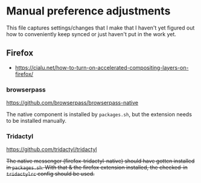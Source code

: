 # Manual preference adjustments

This file captures settings/changes that I make that I haven't yet figured out
how to conveniently keep synced or just haven't put in the work yet.

## Firefox

- https://cialu.net/how-to-turn-on-accelerated-compositing-layers-on-firefox/

### browserpass

https://github.com/browserpass/browserpass-native

The native component is installed by `packages.sh`, but the extension needs to be installed
manually.

### Tridactyl

https://github.com/tridactyl/tridactyl

~~The native messenger (firefox-tridactyl-native) should have gotten installed in `packages.sh`. With
that & the firefox extension installed, the checked-in `tridactylrc` config should be used.~~

